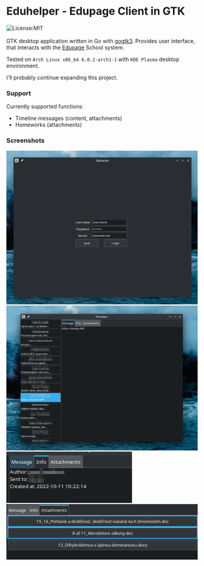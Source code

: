 # Eduhelper - Edupage Client in GTK
![License:MIT](https://img.shields.io/badge/license-MIT-green)<br><br>
GTK desktop application written in Go with [gogtk3](https://github.com/gotk3/gotk3).
Provides user interface, that interacts with the [Edupage](https://www.edupage.org/) School system.<br>

Tested on `Arch Linux x86_64 6.0.2-arch1-1` with `KDE Plasma` desktop environment.

I'll probably continue expanding this project.

### Support
Currently supported functions:
- Timeline messages (content, attachments)
- Homeworks (attachments)

### Screenshots

![login screen of eduhelper](screenshots/login_screen.png)
![main screen of eduhelper](screenshots/main_screen.png)
![info tab of message](screenshots/info_tab.png)
![attachments tab of message](screenshots/attachments_tab.png)
